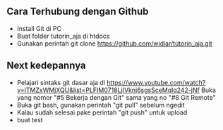 ## Cara Terhubung dengan Github

- Install Git di PC
- Buat folder tutorin_aja di htdocs
- Gunakan perintah git clone https://github.com/widiar/tutorin_aja.git

## Next kedepannya

- Pelajari sintaks git dasar aja di https://www.youtube.com/watch?v=lTMZxWMjXQU&list=PLFIM0718LjIVknj6sgsSceMqlq242-jNf
  Buka yang nomor "#5 Bekerja dengan Git" sama yang no "#8 Git Remote"
- Buka git bash, gunakan perintah "git pull" sebelum ngedit
- Kalau sudah selesai pake perintah "git push" untuk upload
- buat test
